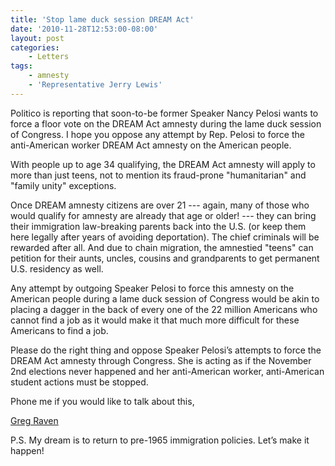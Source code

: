 ```yaml
---
title: 'Stop lame duck session DREAM Act'
date: '2010-11-28T12:53:00-08:00'
layout: post
categories:
    - Letters
tags:
    - amnesty
    - 'Representative Jerry Lewis'
---
```


Politico is reporting that soon-to-be former Speaker Nancy Pelosi wants to force a floor vote on the DREAM Act amnesty during the lame duck session of Congress. I hope you oppose any attempt by Rep. Pelosi to force the anti-American worker DREAM Act amnesty on the American people.  
  
With people up to age 34 qualifying, the DREAM Act amnesty will apply to more than just teens, not to mention its fraud-prone "humanitarian" and "family unity" exceptions.

Once DREAM amnesty citizens are over 21 --- again, many of those who would qualify for amnesty are already that age or older! --- they can bring their immigration law-breaking parents back into the U.S. (or keep them here legally after years of avoiding deportation). The chief criminals will be rewarded after all. And due to chain migration, the amnestied "teens" can petition for their aunts, uncles, cousins and grandparents to get permanent U.S. residency as well.

Any attempt by outgoing Speaker Pelosi to force this amnesty on the American people during a lame duck session of Congress would be akin to placing a dagger in the back of every one of the 22 million Americans who cannot find a job as it would make it that much more difficult for these Americans to find a job.

Please do the right thing and oppose Speaker Pelosi’s attempts to force the DREAM Act amnesty through Congress. She is acting as if the November 2nd elections never happened and her anti-American worker, anti-American student actions must be stopped.

Phone me if you would like to talk about this,

[Greg Raven](https://www.gregraven.org/)

P.S. My dream is to return to pre-1965 immigration policies. Let’s make it happen!